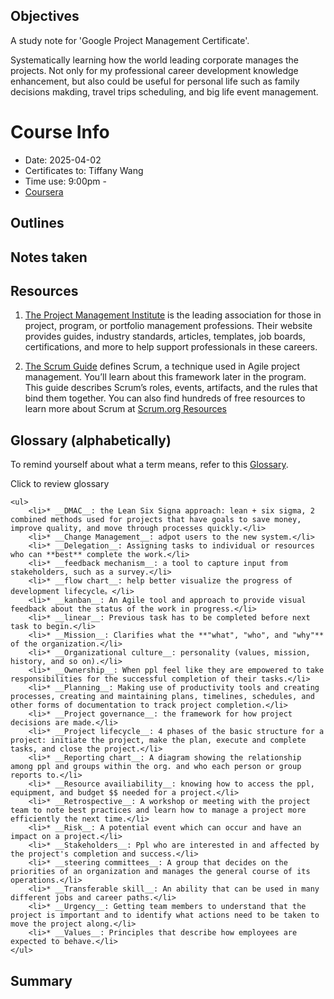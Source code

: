 ## Objectives
A study note for 'Google Project Management Certificate'.

Systematically learning how the world leading corporate manages the projects. Not only for my professional career development knowledge enhancement, but also could be useful for personal life such as family decisions makding, travel trips scheduling, and big life event management.

# Course Info
* Date: 2025-04-02
* Certificates to: Tiffany Wang
* Time use: 9:00pm - 
* [Coursera](https://www.coursera.org/learn/project-management-foundations/supplement/qaLq3/helpful-resources-to-get-started)

## Outlines


## Notes taken


## Resources

1. [The Project Management Institute](https://www.pmi.org/)
 is the leading association for those in project, program, or portfolio management professions. Their website provides guides, industry standards, articles, templates, job boards, certifications, and more to help support professionals in these careers.

2. [The Scrum Guide](https://scrumguides.org/index.html)
 defines Scrum, a technique used in Agile project management. You’ll learn about this framework later in the program. This guide describes Scrum’s roles, events, artifacts, and the rules that bind them together. You can also find hundreds of free resources to learn more about Scrum at [Scrum.org Resources](https://www.scrum.org/resources)
 

## Glossary (alphabetically)
To remind yourself about what a term means, refer to this [Glossary](https://docs.google.com/document/d/1jtDR7d9daVgqnhBZnm17SBthdKVQ2hyPfGdl2f-v3Uk/edit?tab=t.0).
<detials>
    <summary>Click to review glossary</summary>
    
    <ul>
        <li>* __DMAC__: the Lean Six Signa approach: lean + six sigma, 2 combined methods used for projects that have goals to save money, improve quality, and move through processes quickly.</li>
        <li>* __Change Management__: adpot users to the new system.</li>
        <li>* __Delegation__: Assigning tasks to individual or resources who can **best** complete the work.</li>
        <li>* __feedback mechanism__: a tool to capture input from stakeholders, such as a survey.</li>
        <li>* __flow chart__: help better visualize the progress of development lifecycle。</li>
        <li>* __kanban__: An Agile tool and approach to provide visual feedback about the status of the work in progress.</li>
        <li>* __linear__: Previous task has to be completed before next task to begin.</li>
        <li>* __Mission__: Clarifies what the **"what", "who", and "why"** of the organization.</li>
        <li>* __Organizational culture__: personality (values, mission, history, and so on).</li>
        <li>* __Ownership__: When ppl feel like they are empowered to take responsibilities for the successful completion of their tasks.</li>
        <li>* __Planning__: Making use of productivity tools and creating processes, creating and maintaining plans, timelines, schedules, and other forms of documentation to track project completion.</li>
        <li>* __Project governance__: the framework for how project decisions are made.</li>
        <li>* __Project lifecycle__: 4 phases of the basic structure for a project: initiate the project, make the plan, execute and complete tasks, and close the project.</li>
        <li>* __Reporting chart__: A diagram showing the relationship among ppl and groups within the org. and who each person or group reports to.</li>
        <li>* __Resource availiability__: knowing how to access the ppl, equipment, and budget $$ needed for a project.</li>
        <li>* __Retrospective__: A workshop or meeting with the project team to note best practices and learn how to manage a project more efficiently the next time.</li>
        <li>* __Risk__: A potential event which can occur and have an impact on a project.</li>
        <li>* __Stakeholders__: Ppl who are interested in and affected by the project's completion and success.</li>
        <li>* __steering committees__: A group that decides on the priorities of an organization and manages the general course of its operations.</li>
        <li>* __Transferable skill__: An ability that can be used in many different jobs and career paths.</li>
        <li>* __Urgency__: Getting team members to understand that the project is important and to identify what actions need to be taken to move the project along.</li>
        <li>* __Values__: Principles that describe how employees are expected to behave.</li>
    </ul>
    
</detials>

## Summary